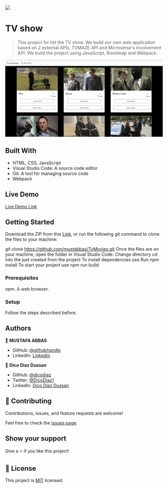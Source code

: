 ![](https://img.shields.io/badge/Microverse-blueviolet)

# TV show 
> This project for list the TV show. We build our own web application based on 2 external APIs, TVMAZE API and Microverse's Involvement API. We build the project using JavaScript, Bootstrap and Webpack.

![screenshot](./app_screenshot.png)


## Built With

-  HTML, CSS, JavaScript
-  Visual Studio Code: A source code editor
-  Git: A tool for managing source code
-  Webpack

## Live Demo

[Live Demo Link](https://mustabbas.github.io/TvMovies/dist)


## Getting Started

Download the ZIP from this [Link](https://github.com/mustabbas/TvMovies.git), or run the following git command to clone the files to your machine:

git clone https://github.com/mustabbas/TvMovies.git
Once the files are on your machine, open the folder in Visual Studio Code.
Change directory cd into the just created from the project
To install dependencies use Run npm install
To start your project use npm run build

### Prerequisites
npm.
A web browser.

### Setup
Follow the steps described before.


## Authors

👤 **MUSTAFA ABBAS**

- GitHub: [@githubhandle](https://github.com/mustabbas)
- LinkedIn: [LinkedIn](https://www.linkedin.com/in/mustafa-abbas-7555ba10a)

👤 **Dico Diaz Dussan**

- GitHub: [@dicodiaz](https://github.com/dicodiaz)
- Twitter: [@DicoDiaz1](https://twitter.com/DicoDiaz1)
- LinkedIn: [Dico Diaz Dussan](https://www.linkedin.com/in/dico-diaz-dussan-476106a6/)


## 🤝 Contributing

Contributions, issues, and feature requests are welcome!

Feel free to check the [issues page](https://github.com/mustabbas/TvMovies/issues).

## Show your support

Give a ⭐️ if you like this project!


## 📝 License

This project is [MIT](./MIT.md) licensed.
